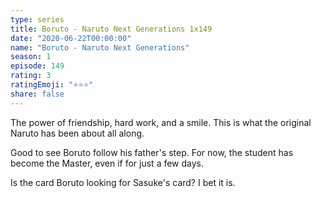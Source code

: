```yaml
---
type: series
title: Boruto - Naruto Next Generations 1x149
date: "2020-06-22T00:00:00"
name: "Boruto - Naruto Next Generations"
season: 1
episode: 149
rating: 3
ratingEmoji: "⭐️⭐️⭐️"
share: false
---
```


The power of friendship, hard work, and a smile. This is what the original Naruto has been about all along.

Good to see Boruto follow his father's step. For now, the student has become the Master, even if for just a few days.

Is the card Boruto looking for Sasuke's card? I bet it is.
